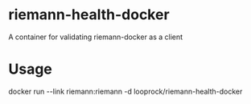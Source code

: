 # riemann-health-docker
A container for validating riemann-docker as a client

# Usage

docker run --link riemann:riemann -d looprock/riemann-health-docker
